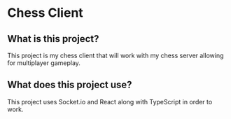 # Chess Client
## What is this project?
This project is my chess client that will work with my chess server allowing for multiplayer gameplay.

## What does this project use?
This project uses Socket.io and React along with TypeScript in order to work.